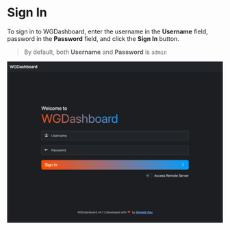 # Sign In

To sign in to WGDashboard, enter the username in the **Username** field, password in the **Password** field, and click the **Sign In** button.

> By default, both **Username** and **Password** is `admin`

![](../images/user-guides/sign-in.png)


